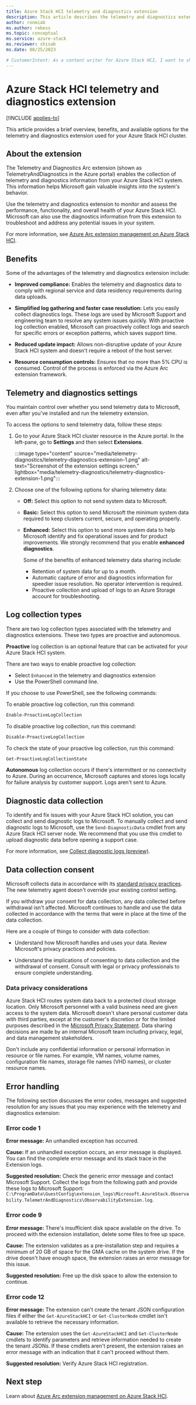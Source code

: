 ```yaml
---
title: Azure Stack HCI telemetry and diagnostics extension
description: This article describes the telemetry and diagnostics extension in Azure Stack HCI.
author: ronmiab
ms.author: robess
ms.topic: conceptual
ms.service: azure-stack
ms.reviewer: shisab
ms.date: 08/25/2023

# CustomerIntent: As a content writer for Azure Stack HCI, I want to share viable information on the telemetry and diagnostics extension that will help users understand the feature and ways they can benefit from using it.
---
```

# Azure Stack HCI telemetry and diagnostics extension

[!INCLUDE [applies-to](../../includes/hci-applies-to-22h2-21h2.md)]

This article provides a brief overview, benefits, and available options for the telemetry and diagnostics extension used for your Azure Stack HCI cluster.

## About the extension

The Telemetry and Diagnostics Arc extension (shown as TelemetryAndDiagnostics in the Azure portal) enables the collection of telemetry and diagnostics information from your Azure Stack HCI system. This information helps Microsoft gain valuable insights into the system's behavior.

Use the telemetry and diagnostics extension to monitor and assess the performance, functionality, and overall health of your Azure Stack HCI. Microsoft can also use the diagnostics information from this extension to troubleshoot and address any potential issues in your system.

For more information, see [Azure Arc extension management on Azure Stack HCI](../manage/arc-extension-management.md#azure-managed-extensions-in-azure-stack-hci).

## Benefits

Some of the advantages of the telemetry and diagnostics extension include:

- **Improved compliance:** Enables the telemetry and diagnostics data to comply with regional service and data residency requirements during data uploads.
  
- **Simplified log gathering and faster case resolution:** Lets you easily collect diagnostics logs. These logs are used by Microsoft Support and engineering team to resolve any system issues quickly. With proactive log collection enabled, Microsoft can proactively collect logs and search for specific errors or exception patterns, which saves support time.

- **Reduced update impact:** Allows non-disruptive update of your Azure Stack HCI system and doesn't require a reboot of the host server.

- **Resource consumption controls:** Ensures that no more than 5% CPU is consumed. Control of the process is enforced via the Azure Arc extension framework.

## Telemetry and diagnostics settings

You maintain control over whether you send telemetry data to Microsoft, even after you've installed and run the telemetry extension.

To access the options to send telemetry data, follow these steps:

1. Go to your Azure Stack HCI cluster resource in the Azure portal. In the left-pane, go to **Settings** and then select **Extensions**.

   :::image type="content" source="media/telemetry-diagnostics/telemetry-diagnostics-extension-1.png" alt-text="Screenshot of the extension settings screen." lightbox="media/telemetry-diagnostics/telemetry-diagnostics-extension-1.png":::

2. Choose one of the following options for sharing telemetry data:

   - **Off:** Select this option to not send system data to Microsoft.

   - **Basic:** Select this option to send Microsoft the minimum system data required to keep clusters current, secure, and operating properly.

   - **Enhanced:** Select this option to send more system data to help Microsoft identify and fix operational issues and for product improvements. We strongly recommend that you enable **enhanced diagnostics**.

     Some of the benefits of enhanced telemetry data sharing include:

     - Retention of system data for up to a month.
     - Automatic capture of error and diagnostics information for speedier issue resolution. No operator intervention is required.
     - Proactive collection and upload of logs to an Azure Storage account for troubleshooting.

## Log collection types

There are two log collection types associated with the telemetry and diagnostics extensions. These two types are proactive and autonomous.

**Proactive** log collection is an optional feature that can be activated for your Azure Stack HCI system.

There are two ways to enable proactive log collection:

- Select `Enhanced` in the telemetry and diagnostics extension
- Use the PowerShell command line.

If you choose to use PowerShell, see the following commands:

To enable proactive log collection, run this command:

```powershell
Enable-ProactiveLogCollection
```

To disable proactive log collection, run this command:

```powershell
Disable-ProactiveLogCollection
```

To check the state of your proactive log collection, run this command:

```powershell
Get-ProactiveLogCollectionState
```

**Autonomous** log collection occurs if there's intermittent or no connectivity to Azure. During an occurrence, Microsoft captures and stores logs locally for failure analysis by customer support. Logs aren't sent to Azure.

## Diagnostic data collection

To identify and fix issues with your Azure Stack HCI solution, you can collect and send diagnostic logs to Microsoft. To manually collect and send diagnostic logs to Microsoft, use the `Send-DiagnosticData` cmdlet from any Azure Stack HCI server node. We recommend that you use this cmdlet to upload diagnostic data before opening a support case.

For more information, see [Collect diagnostic logs (preview)](../manage/collect-logs.md).

## Data collection consent

Microsoft collects data in accordance with its [standard privacy practices](https://privacy.microsoft.com/). The new telemetry agent doesn't override your existing control setting.

If you withdraw your consent for data collection, any data collected before withdrawal isn't affected. Microsoft continues to handle and use the data collected in accordance with the terms that were in place at the time of the data collection.

Here are a couple of things to consider with data collection:

- Understand how Microsoft handles and uses your data. Review Microsoft's privacy practices and policies.

- Understand the implications of consenting to data collection and the withdrawal of consent. Consult with legal or privacy professionals to ensure complete understanding.

### Data privacy considerations

Azure Stack HCI routes system data back to a protected cloud storage location. Only Microsoft personnel with a valid business need are given access to the system data. Microsoft doesn't share personal customer data with third parties, except at the customer's discretion or for the limited purposes described in the [Microsoft Privacy Statement](https://privacy.microsoft.com/privacystatement). Data sharing decisions are made by an internal Microsoft team including privacy, legal, and data management stakeholders.

Don't include any confidential information or personal information in resource or file names. For example, VM names, volume names, configuration file names, storage file names (VHD names), or cluster resource names.

## Error handling

The following section discusses the error codes, messages and suggested resolution for any issues that you may experience with the telemetry and diagnostics extension:

### Error code 1

**Error message:** An unhandled exception has occurred.

**Cause:** If an unhandled exception occurs, an error message is displayed. You can find the complete error message and its stack trace in the Extension logs.

**Suggested resolution:** Check the generic error message and contact Microsoft Support. Collect the logs from the following path and provide these logs to Microsoft Support:
`C:\ProgramData\GuestConfig\extension_logs\Microsoft.AzureStack.Observability.TelemetrAndDiagnostics\ObservabilityExtension.log`.

### Error code 9

**Error message:** There's insufficient disk space available on the drive. To proceed with the extension installation, delete some files to free up space.

**Cause:** The extension validates as a pre-installation step and requires a minimum of 20 GB of space for the GMA cache on the system drive. If the drive doesn't have enough space, the extension raises an error message for this issue.

**Suggested resolution:** Free up the disk space to allow the extension to continue.

### Error code 12

**Error message:** The extension can't create the tenant JSON configuration files if either the `Get-AzureStackHCI` or `Get-ClusterNode` cmdlet isn't available to retrieve the necessary information.

**Cause:** The extension uses the `Get-AzureStackHCI` and `Get-ClusterNode` cmdlets to identify parameters and retrieve information needed to create the tenant JSONs. If these cmdlets aren't present, the extension raises an error message with an indication that it can't proceed without them.

**Suggested resolution:** Verify Azure Stack HCI registration.

## Next step

Learn about [Azure Arc extension management on Azure Stack HCI](../manage/arc-extension-management.md).
